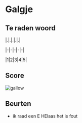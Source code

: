 # Galgje

## Te raden woord

|.|.|.|.|.| 

|-|-|-|-|-|

|1|2|3|4|5|

## Score
![gallow](./images/2.png)

## Beurten
* ik raad een E
HElaas het is fout